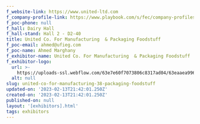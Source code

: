```yaml
---
f_website-link: https://www.united-ltd.com
f_company-profile-link: https://www.playbook.com/s/fec/company-profiles
f_poc-phone: null
f_hall: Dairy Hall
f_hall-stand: Hall 2 - D2-40
title: United Co. For Manufacturing  & Packaging Foodstuff
f_poc-email: ahmed@ufieg.com
f_poc-name: Ahmed Marghany
f_exhibitor-name: United Co. For Manufacturing  & Packaging Foodstuff
f_exhibitor-logo:
  url: >-
    https://uploads-ssl.webflow.com/63e7e60f7073806c8317ad04/63eaaea9962529adbb5fe1b0_NDdkZg.png
  alt: null
slug: united-co-for-manufacturing-38-packaging-foodstuff
updated-on: '2023-02-13T21:42:01.250Z'
created-on: '2023-02-13T21:42:01.250Z'
published-on: null
layout: '[exhibitors].html'
tags: exhibitors
---
```



